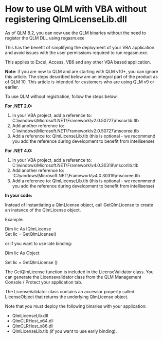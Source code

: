 # How to use QLM with VBA without registering QlmLicenseLib.dll

As of QLM 8.2, you can now use the QLM binaries without the need to register the QLM DLL using regasm.exe

This has the benefit of simplifying the deployment of your VBA application and avoid issues with the user permissions required to run regasm.exe.

This applies to Excel, Access, VB6 and any other VBA based application.

**Note:** if you are new to QLM and are starting with QLM v10+, you can ignore this article. The steps described below are an integral part of the product as of QLM 10. This article is intended for customers who are using QLM v9 or earlier.

To use QLM without registration, follow the steps below.

**For .NET 2.0:**

1. In your VBA project, add a reference to: C:\windows\Microsoft.NET\Framework\v2.0.50727\mscorlib.tlb
2. Add another reference to: C:\windows\Microsoft.NET\Framework\v2.0.50727\mscoree.tlb
3. Add a reference to: QlmLicenseLib.tlb (this is optional - we recommend you add the reference during development to benefit from intellisense)

&#x20;**For .NET 4.0:**

1. In your VBA project, add a reference to: C:\windows\Microsoft.NET\Framework\v4.0.30319\mscorlib.tlb
2. Add another reference to: 'C:\windows\Microsoft.NET\Framework\v4.0.30319\mscoree.tlb
3. Add a reference to: QlmLicenseLib.tlb (this is optional - we recommend you add the reference during development to benefit from intellisense)

**In your code:**

Instead of instantiating a QlmLicense object, call GetQlmLicense to create an instance of the QlmLicense object.

Example:

&#x20;        Dim lic As IQlmLicense\
&#x20;        Set lic = GetQlmLicense()

&#x20;   or if you want to use late binding:

Dim lic As Object

Set lic = GetQlmLicense ()

&#x20;

The GetQlmLicense function is included in the LicenseValidator class. You can generate the Licensevalidator class from the QLM Management Console / Protect your application tab.

The LicenseValidator class contains an accessor property called LicenseObject that returns the underlying QlmLicense object.

Note that you must deploy the following binaries with your application:

* QlmLicenseLib.dll
* QlmCLRHost\_x64.dll
* QlmCLRHost\_x86.dll
* QlmLicenseLib.tlb (if you want to use early binding).
